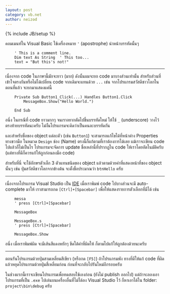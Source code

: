 ```yaml
---
layout: post
category: vb.net
author: neizod
---
```

{% include JB/setup %}

คอมเมนท์ใน Visual Basic ใช้เครื่องหมาย `'` (apostrophe) นำหน้าบรรทัดนั้นๆ

```vb.net
    ' This is a comment line.
    Dim text As String  ' This too...
    text = "But this's not!"
```

---

เนื่องจาก code ในภาษานี้มักจะยาว (มาก) ดังนั้นผมจะยก code มาบางส่วนเท่านั้น สำหรับส่วนที่เข้าใจตรงกันหรือไม่ได้เปลี่ยน code จากเดิมจะแทนด้วย `...` เช่น จากโปรแกรมสวัสดีชาวโลกในตอนที่แล้ว จะยกมาแสดงแค่นี้

```vb.net
    Private Sub Button1_Click(...) Handles Button1.Click
        MessageBox.Show("Hello World.")
     
    End Sub
```

อนึ่ง ในกรณีที่ code ยาวมากๆ จนเราอยากตัดไปขึ้นบรรทัดใหม่ ให้ใช้ `_` (underscore) วางไว้ตรงท้ายบรรทัดนะครับ ไม่งั้นโปรแกรมจะคิดว่าเป็นคนละบรรทัดกัน

และสำหรับชื่อของ object แต่ละตัว (เช่น `Button1`) จะสามารถแก้ไขได้ที่หน้าต่าง Properties ทางขวามือ ในหมวด `Design` ช่อง (Name) ตรงนี้ก็แก้ตามที่เราต้องการได้เลย แม้เราจะเขียน code ไปแล้วก็ไม่เป็นไร โปรแกรมจะจัดการ update ชื่อเหล่านี้ที่ปรากฎใน code ให้เราโดยอัตโนมัติครับ (แต่ทางที่ดีก็ควรแก้ให้ถูกก่อนลงมือ code)

สำหรับที่นี่ จะใช้อักษรตัวเล็ก 3 ตัวแทนชนิดของ object แล้วตามด้วยคำที่แสดงหน้าที่ของ object นั้นๆ เช่น ปุ่มสวัสดีชาวโลกจากข้างต้น จะตั้งชื่อประมาณว่า `btnHello` ครับ

---

เนื่องจากโปรแกรม Visual Studio เป็น [IDE](http://en.wikipedia.org/wiki/Integrated_development_environment) เมื่อเราพิมพ์ code ไปบางส่วนจะมี auto-complete มาให้ เราสามารถกด `[Ctrl]+[Spacebar]` เพื่อให้แสดงรายการตัวเลือกที่มีได้ เช่น

```vb.net
    messa
    ' press [Ctrl]+[Spacebar]

    MessageBox

    MessageBox.s
    ' press [Ctrl]+[Spacebar]

    MessageBox.Show
```

อนึ่ง เมื่อเราพิมพ์ผิด จะมีเส้นสีแดงหยักๆ ขีดใต้คำที่ผิดให้ ก็ตามไปแก้ให้ถูกต้องด้วยนะครับ

---

ตอนรันโปรแกรมด้วยปุ่มสามเหลี่ยมสีเขียว (หรือกด `[F5]`) ถ้าโปรแกรมพัง ทางที่ดีให้แก้ code ที่ผิด แล้วหยุดโปรแกรมด้วยปุ่มสี่เหลี่ยมก่อน ก่อนที่จะกลับไปรันใหม่อีกรอบครับ

ในช่วงแรกนี้เราจะเขียนโปรแกรมเพื่อทดสอบใช้เองก่อน (ยังไม่ publish ออกไป) แต่ถ้าจะลองเอาโปรแกรมที่เป็น `.exe` ไปเล่นบนเครื่องอื่นที่ไม่ได้ลง Visual Studio ไว้ ก็หาเอาได้ใน folder: `project\bin\debug` ครับ
